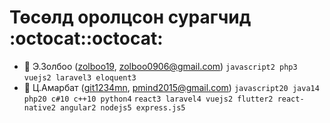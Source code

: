 # Төсөлд оролцсон сурагчид :octocat::octocat:

- :rocket: Э.Золбоо ([zolboo19](https://github.com/zolboo19), zolboo0906@gmail.com) `javascript2 php3` `vuejs2 laravel3 eloquent3`
- :whale: Ц.Амарбат ([git1234mn](https://github.com/git1234mn), pmind2015@gmail.com) `javascript20 java14 php20 c#10 c++10 python4` `react3 laravel4 vuejs2 flutter2 react-native2 angular2 nodejs5 express.js5`
